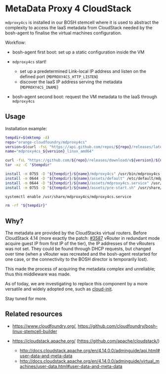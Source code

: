 # MetaData Proxy 4 CloudStack

`mdproxy4cs` is installed in our BOSH stemcell where it is used
to abstract the complexity to access the IaaS metadata from CloudStack
needed by the bosh-agent to finalise the virtual machines configuration.

Workflow:

- bosh-agent first boot: set up a static configuration inside the VM
- `mdproxy4cs` start!

  - set up a predetermined Link-local IP address and listen on the defined port
    (`MDPROXY4CS_HTTP_LISTEN`)
  - discover the IaaS IP address serving the metadata
    (`MDPROXY4CS_INAME`)

- bosh-agent second boot: request the VM metadata to the IaaS
  through `mdproxy4cs`

## Usage

Installation example:

```sh
tempdir=$(mktemp -d)
repo="orange-cloudfoundry/mdproxy4cs"
version=$(curl -fsL "https://api.github.com/repos/${repo}/releases/latest" | sed -n -e 's/.*"tag_name":[[:space:]]*"v\([^"]*\)".*/\1/p')
name="mdproxy4cs_${version}_linux_amd64"

curl -fsL "https://github.com/${repo}/releases/download/v${version}/${name}.tar.gz" |
tar -xz -C "$tempdir"

install -m 0755 -D "${tempdir}/${name}/mdproxy4cs" /usr/bin/mdproxy4cs
install -m 0644 -D "${tempdir}/${name}/assets/default" /etc/default/mdproxy4cs
install -m 0644 -D "${tempdir}/${name}/assets/mdproxy4cs.service" /usr/share/mdproxy4cs/mdproxy4cs.service
install -m 0755 -D "${tempdir}/${name}/assets/pre-start.sh" /usr/share/mdproxy4cs/pre-start.sh

systemctl enable /usr/share/mdproxy4cs/mdproxy4cs.service

rm -rf "${tempdir}"
```

## Why?

The metadata are provided by the CloudStacks virtual routers.
Before CloudStack 4.14 (more exactly the patch:
[#3587](https://github.com/apache/cloudstack/pull/3587)
vRouter in redundant mode acquire guest IP from first IP of the tier),
the IP addresses of the vRouters was not set.
They could be found through DHCP requests,
but changed over time
(when a vRouter was recreated and the bosh-agent restarted for one case,
or the connectivity to the BOSH director is temporarily lost).

This made the process of acquiring the metadata complex and unreliable;
thus this middleware was made.

As of today, we are investigating to replace this component by a more
versatile and widely adopted one,
such as [cloud-init](https://github.com/canonical/cloud-init/).

Stay tuned for more.

## Related resources

- <https://www.cloudfoundry.org/>,
  <https://github.com/cloudfoundry/bosh-linux-stemcell-builder>
- <https://cloudstack.apache.org/>
  (<https://github.com/apache/cloudstack/>)

  - <http://docs.cloudstack.apache.org/en/4.14.0.0/adminguide/api.html#user-data-and-meta-data>
  - <http://docs.cloudstack.apache.org/en/4.14.0.0/adminguide/virtual_machines/user-data.html#user-data-and-meta-data>
